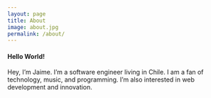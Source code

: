 ```yaml
---
layout: page
title: About
image: about.jpg
permalink: /about/
---
```


#### Hello World!

Hey, I’m Jaime. I’m a software engineer living in Chile. I am a fan of technology, music, and programming. I’m also interested in web development and innovation.